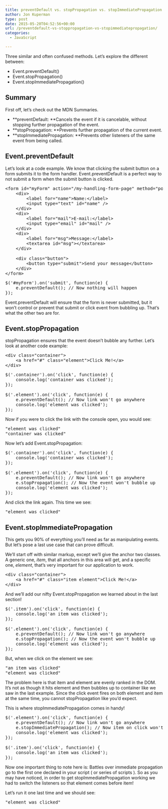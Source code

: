 ```yaml
---
title: preventDefault vs. stopPropagation vs. stopImmediatePropagation
author: Jon Kuperman
type: post
date: 2015-05-20T04:52:56+00:00
url: /preventdefault-vs-stoppropagation-vs-stopimmediatepropagation/
categories:
  - JavaScript

---
```

Three similar and often confused methods. Let&#8217;s explore the different between:

  * Event.preventDefault()
  * Event.stopPropagation()
  * Event.stopImmediatePropagation()

## Summary

First off, let&#8217;s check out the MDN Summaries.

  * **preventDefault: **Cancels the event if it is cancelable, without stopping further propagation of the event.
  * **stopPropagation: **Prevents further propagation of the current event.
  * **stopImmediatePropagation: **Prevents other listeners of the same event from being called.

## Event.preventDefault

Let&#8217;s look at a code example. We know that clicking the submit button on a form submits it to the form handler. Event.preventDefault is a perfect way to not submit a form when the submit button is clicked.

<pre class="lang:default decode:true">&lt;form id="myForm" action="/my-handling-form-page" method="post"&gt;
    &lt;div&gt;
        &lt;label for="name"&gt;Name:&lt;/label&gt;
        &lt;input type="text" id="name" /&gt;
    &lt;/div&gt;
    &lt;div&gt;
        &lt;label for="mail"&gt;E-mail:&lt;/label&gt;
        &lt;input type="email" id="mail" /&gt;
    &lt;/div&gt;
    &lt;div&gt;
        &lt;label for="msg"&gt;Message:&lt;/label&gt;
        &lt;textarea id="msg"&gt;&lt;/textarea&gt;
    &lt;/div&gt;
    
    &lt;div class="button"&gt;
        &lt;button type="submit"&gt;Send your message&lt;/button&gt;
    &lt;/div&gt;
&lt;/form&gt;</pre>

<pre class="lang:js decode:true">$('#myForm').on('submit', function(e) {
    e.preventDefault(); // Now nothing will happen
});</pre>

Event.preventDefault will ensure that the form is never submitted, but it won&#8217;t control or prevent that submit or click event from bubbling up. That&#8217;s what the other two are for.

## Event.**stopPropagation**

stopPropagation ensures that the event doesn&#8217;t bubble any further. Let&#8217;s look at another code example:

<pre class="lang:default decode:true">&lt;div class="container"&gt;
    &lt;a href="#" class="element"&gt;Click Me!&lt;/a&gt;
&lt;/div&gt;</pre>

<pre class="lang:js decode:true">$('.container').on('click', function(e) {
    console.log('container was clicked');
});

$('.element').on('click', function(e) {
    e.preventDefault(); // Now link won't go anywhere
    console.log('element was clicked');
});</pre>

Now if you were to click the link with the console open, you would see:

<pre class="lang:js decode:true ">"element was clicked"
"container was clicked"</pre>

Now let&#8217;s add Event.stopPropagation:

<pre class="lang:js decode:true">$('.container').on('click', function(e) {
    console.log('container was clicked');
});

$('.element').on('click', function(e) {
    e.preventDefault(); // Now link won't go anywhere
    e.stopPropagation(); // Now the event won't bubble up
    console.log('element was clicked');
});</pre>

And click the link again. This time we see:

<pre class="lang:js decode:true ">"element was clicked"</pre>

## Event.**stopImmediatePropagation**

This gets you 90% of everything you&#8217;ll need as far as manipulating events. But let&#8217;s pose a last use case that can prove difficult.

We&#8217;ll start off with similar markup, except we&#8217;ll give the anchor two classes. A generic one, _item_, that all anchors in this area will get, and a specific one, _element_, that&#8217;s very important for our application to work.

<pre class="lang:default decode:true ">&lt;div class="container"&gt;
    &lt;a href="#" class="item element"&gt;Click Me!&lt;/a&gt;
&lt;/div&gt;</pre>

And we&#8217;ll add our nifty Event.stopPropagation we learned about in the last section!

<pre class="lang:js decode:true">$('.item').on('click', function(e) {
    console.log('an item was clicked');
});

$('.element').on('click', function(e) {
    e.preventDefault(); // Now link won't go anywhere
    e.stopPropagation(); // Now the event won't bubble up
    console.log('element was clicked');
});</pre>

But, when we click on the element we see:

<pre class="lang:js decode:true ">"an item was clicked"
"element was clicked"</pre>

The problem here is that item and element are evenly ranked in the DOM. It&#8217;s not as though it hits element and then bubbles up to container like we saw in the last example. Since the click event fires on both element and item at the same time, you cannot stopPropagation like you&#8217;d expect.

This is where stopImmediatePropagation comes in handy!

<pre class="lang:js decode:true">$('.element').on('click', function(e) {
    e.preventDefault(); // Now link won't go anywhere
    e.stopImmediatePropagation(); // Now item on click won't fire
    console.log('element was clicked');
});

$('.item').on('click', function(e) {
    console.log('an item was clicked');
});</pre>

Now one important thing to note here is: Battles over immediate propagation go to the first one declared in your script ( or series of scripts ). So as you may have noticed, in order to get stopImmediatePropagation working we had to switch the listeners so that element comes before item!

Let&#8217;s run it one last time and we should see:

<pre class="lang:default decode:true">"element was clicked"</pre>